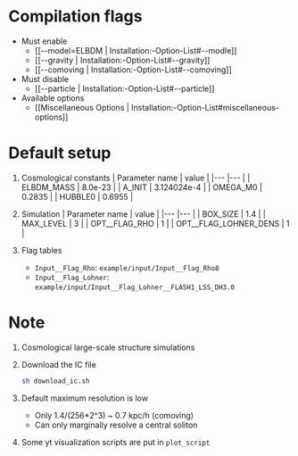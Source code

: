 # Compilation flags
- Must enable
   - [[--model=ELBDM | Installation:-Option-List#--modle]]
   - [[--gravity | Installation:-Option-List#--gravity]]
   - [[--comoving | Installation:-Option-List#--comoving]]
- Must disable
   - [[--particle | Installation:-Option-List#--particle]]
- Available options
   - [[Miscellaneous Options | Installation:-Option-List#miscellaneous-options]]


# Default setup
1. Cosmological constants
   | Parameter name | value       |
   |---             |---          |
   | ELBDM_MASS     | 8.0e-23     |
   | A_INIT         | 3.124024e-4 |
   | OMEGA_M0       | 0.2835      |
   | HUBBLE0        | 0.6955      |

2. Simulation
   | Parameter name        | value |
   |---                    |---    |
   | BOX_SIZE              | 1.4   |
   | MAX_LEVEL             | 3     |
   | OPT__FLAG_RHO         | 1     |
   | OPT__FLAG_LOHNER_DENS | 1     |

3. Flag tables
   * `Input__Flag_Rho`: `example/input/Input__Flag_Rho8`
   * `Input__Flag_Lohner`: `example/input/Input__Flag_Lohner__FLASH1_LSS_DH3.0`


# Note
1. Cosmological large-scale structure simulations

2. Download the IC file
   ```bash
   sh download_ic.sh
   ```

3. Default maximum resolution is low
   * Only 1.4/(256*2^3) ~ 0.7 kpc/h (comoving)
   * Can only marginally resolve a central soliton

4. Some yt visualization scripts are put in `plot_script`
